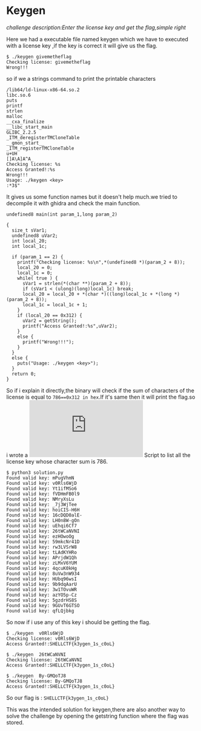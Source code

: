 # Keygen

*challenge description:Enter the license key and get the flag,simple right*

Here we had a executable file named keygen which we have to executed with a license key ,if the key is correct it will give us the flag.

```
$ ./keygen givemetheflag 
Checking license: givemetheflag
Wrong!!!
```
so if we a strings command to print the printable characters

```
/lib64/ld-linux-x86-64.so.2
libc.so.6
puts
printf
strlen
malloc
__cxa_finalize
__libc_start_main
GLIBC_2.2.5
_ITM_deregisterTMCloneTable
__gmon_start__
_ITM_registerTMCloneTable
u+UH
[]A\A]A^A_
Checking license: %s
Access Granted!:%s
Wrong!!!
Usage: ./keygen <key>
:*3$"
```
It gives us some function names but it doesn't help much.we tried to decompile it with ghidra and check the main function. 
```
undefined8 main(int param_1,long param_2)

{
  size_t sVar1;
  undefined8 uVar2;
  int local_20;
  int local_1c;
  
  if (param_1 == 2) {
    printf("Checking license: %s\n",*(undefined8 *)(param_2 + 8));
    local_20 = 0;
    local_1c = 0;
    while( true ) {
      sVar1 = strlen(*(char **)(param_2 + 8));
      if (sVar1 < (ulong)(long)local_1c) break;
      local_20 = local_20 + *(char *)((long)local_1c + *(long *)(param_2 + 8));
      local_1c = local_1c + 1;
    }
    if (local_20 == 0x312) {
      uVar2 = getString();
      printf("Access Granted!:%s",uVar2);
    }
    else {
      printf("Wrong!!!");
    }
  }
  else {
    puts("Usage: ./keygen <key>");
  }
  return 0;
}
```
So if i explain it directly,the binary will check if the sum of characters of the license is equal to `786==0x312 in hex`.If it's same then it will print the flag.so i wrote a ![Python](https://github.com/S-H-E-L-L/S.H.E.L.L-CTF-2022/blob/main/rev/keygen/Solution/solution.py) Script to list all the license key whose character sum is 786.
```
$ python3 solution.py 
Found valid key: mPugVhmN
Found valid key: v0Rls6WjD
Found valid key: Yt1ifMSo6
Found valid key: fVDHmFB0l9
Found valid key: NMryXsLu
Found valid key: _7j3WjTee
Found valid key: hoiCIS-H6H
Found valid key: 16cDQD0alE-
Found valid key: LH0n8W-gOn
Found valid key: uEhqi6Cf7
Found valid key: 26tWCaNVNI
Found valid key: ezHOwoOg
Found valid key: 59mkcNr41D
Found valid key: rw3LVSrW8
Found valid key: tLAdKYHRo
Found valid key: APrjdW1Qh
Found valid key: zLMxV6YUM
Found valid key: 4qcuK0kHg
Found valid key: 8uVw3nW934
Found valid key: HUbq96wsI
Found valid key: 9b9dqAarU
Found valid key: 3w1TOvuWR
Found valid key: azYO5p-Cz
Found valid key: 5gzdrHS8S
Found valid key: 9GUvT6GTSO
Found valid key: qfLQjbkg
```
So now if i use any of this key i should be getting the flag.
```
$ ./keygen  v0Rls6WjD
Checking license: v0Rls6WjD
Access Granted!:SHELLCTF{k3ygen_1s_c0oL}

$ ./keygen  26tWCaNVNI
Checking license: 26tWCaNVNI
Access Granted!:SHELLCTF{k3ygen_1s_c0oL}

$ ./keygen  By-GMQoTJ8
Checking license: By-GMQoTJ8
Access Granted!:SHELLCTF{k3ygen_1s_c0oL}
```

So our flag is : `SHELLCTF{k3ygen_1s_c0oL}`

This was the intended solution for keygen,there are also another way to solve the challenge by opening the getstring function where the flag was stored.

